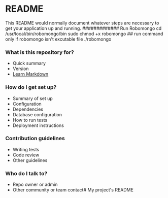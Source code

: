 # README #

This README would normally document whatever steps are necessary to get your application up and running.
############# Run Robomongo
cd /usr/local/bin/robomongo/bin
sudo chmod +x robomongo ## run command only if robomongo isn't excutable file
./robomongo
### What is this repository for? ###

* Quick summary
* Version
* [Learn Markdown](https://bitbucket.org/tutorials/markdowndemo)

### How do I get set up? ###

* Summary of set up
* Configuration
* Dependencies
* Database configuration
* How to run tests
* Deployment instructions

### Contribution guidelines ###

* Writing tests
* Code review
* Other guidelines

### Who do I talk to? ###

* Repo owner or admin
* Other community or team contact# My project's README
